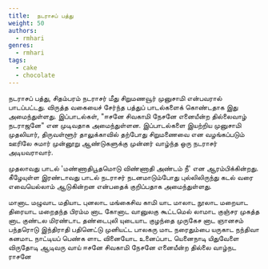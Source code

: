```yaml
---
title: 	நடராசப் பத்து
weight: 50
authors:
  - rmhari
genres:
  - rmhari 
tags:
  - cake
  - chocolate
---
```



நடராசப் பத்து, சிதம்பரம் நடராசர் மீது சிறுமணவூர் முனுசாமி என்பவரால் பாடப்பட்டது. விருத்த வகையைச் சேர்ந்த பத்துப் பாடல்களைக் கொண்டதாக இது அமைந்துள்ளது. இப்பாடல்கள், "ஈசனே சிவகாமி நேசனே எனையீன்ற தில்லைவாழ் நடராஜனே" என முடிவதாக அமைந்துள்ளன. இப்பாடல்களை இயற்றிய முனுசாமி முதலியார், திருவள்ளூர் தாலுக்காவில் தற்போது சிறுமணைவை என வழங்கப்படும் ஊரிலே சுமார் முன்னூறு ஆண்டுகளுக்கு முன்னர் வாழ்ந்த ஒரு நடராசர் அடியவராவார்.

முதலாவது பாடல் 'மண்ணாதிபூதமொடு விண்ணாதி அண்டம் நீ' என ஆரம்பிக்கின்றது. கீழேயுள்ள இரண்டாவது பாடல் நடராசர் நடனமாடும்போது புல்லிலிருந்து கடல் வரை எவையெல்லாம் ஆடுகின்றன என்பதைக் குறிப்பதாக அமைந்துள்ளது.

மானாட மழுவாட மதியாட புனலாட
மங்கைசிவ காமி யாட
மாலாட நூலாட மறையாட திரையாட
மறைதந்த பிரம்ம னாட
கோனாட வானுலகு கூட்டமெல் லாமாட
குஞ்சர முகத்த னாட
குண்டல மிரண்டாட தண்டைபுலி யுடையாட
குழந்தை முருகேச னாட
ஞானசம் பந்தரொடு இந்திராதி பதினெட்டு
முனியட்ட பாலகரு மாட
நரைதும்பை யருகாட நந்திவா கனமாட
நாட்டியப் பெண்க ளாட
வினையோட உனைப்பாட யெனைநாடி யிதுவேளை
விருதோடி ஆடிவரு வாய்
ஈசனே சிவகாமி நேசனே எனையீன்ற
தில்லை வாழ்நட ராசனே